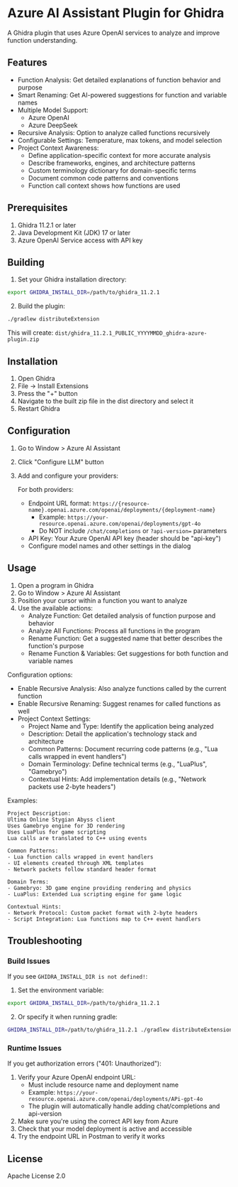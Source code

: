 # Azure AI Assistant Plugin for Ghidra

A Ghidra plugin that uses Azure OpenAI services to analyze and improve function understanding.

## Features

- Function Analysis: Get detailed explanations of function behavior and purpose
- Smart Renaming: Get AI-powered suggestions for function and variable names
- Multiple Model Support: 
  - Azure OpenAI
  - Azure DeepSeek
- Recursive Analysis: Option to analyze called functions recursively
- Configurable Settings: Temperature, max tokens, and model selection
- Project Context Awareness:
  - Define application-specific context for more accurate analysis
  - Describe frameworks, engines, and architecture patterns
  - Custom terminology dictionary for domain-specific terms
  - Document common code patterns and conventions
  - Function call context shows how functions are used

## Prerequisites

1. Ghidra 11.2.1 or later
2. Java Development Kit (JDK) 17 or later
3. Azure OpenAI Service access with API key

## Building

1. Set your Ghidra installation directory:
```bash
export GHIDRA_INSTALL_DIR=/path/to/ghidra_11.2.1
```

2. Build the plugin:
```bash
./gradlew distributeExtension
```

This will create: `dist/ghidra_11.2.1_PUBLIC_YYYYMMDD_ghidra-azure-plugin.zip`

## Installation

1. Open Ghidra
2. File -> Install Extensions
3. Press the "+" button
4. Navigate to the built zip file in the dist directory and select it
5. Restart Ghidra

## Configuration

1. Go to Window > Azure AI Assistant
2. Click "Configure LLM" button
3. Add and configure your providers:
   
   For both providers:
   - Endpoint URL format: `https://{resource-name}.openai.azure.com/openai/deployments/{deployment-name}`
     - Example: `https://your-resource.openai.azure.com/openai/deployments/gpt-4o`
     - Do NOT include `/chat/completions` or `?api-version=` parameters
   - API Key: Your Azure OpenAI API key (header should be "api-key")
   - Configure model names and other settings in the dialog

## Usage

1. Open a program in Ghidra
2. Go to Window > Azure AI Assistant
3. Position your cursor within a function you want to analyze
4. Use the available actions:
   - Analyze Function: Get detailed analysis of function purpose and behavior
   - Analyze All Functions: Process all functions in the program
   - Rename Function: Get a suggested name that better describes the function's purpose
   - Rename Function & Variables: Get suggestions for both function and variable names

Configuration options:
- Enable Recursive Analysis: Also analyze functions called by the current function
- Enable Recursive Renaming: Suggest renames for called functions as well
- Project Context Settings:
  - Project Name and Type: Identify the application being analyzed
  - Description: Detail the application's technology stack and architecture
  - Common Patterns: Document recurring code patterns (e.g., "Lua calls wrapped in event handlers")
  - Domain Terminology: Define technical terms (e.g., "LuaPlus", "Gamebryo")
  - Contextual Hints: Add implementation details (e.g., "Network packets use 2-byte headers")

Examples:
```
Project Description:
Ultima Online Stygian Abyss client
Uses Gamebryo engine for 3D rendering
Uses LuaPlus for game scripting
Lua calls are translated to C++ using events

Common Patterns:
- Lua function calls wrapped in event handlers
- UI elements created through XML templates
- Network packets follow standard header format

Domain Terms:
- Gamebryo: 3D game engine providing rendering and physics
- LuaPlus: Extended Lua scripting engine for game logic

Contextual Hints:
- Network Protocol: Custom packet format with 2-byte headers
- Script Integration: Lua functions map to C++ event handlers
```

## Troubleshooting

### Build Issues

If you see `GHIDRA_INSTALL_DIR is not defined!`:
1. Set the environment variable:
```bash
export GHIDRA_INSTALL_DIR=/path/to/ghidra_11.2.1
```
2. Or specify it when running gradle:
```bash
GHIDRA_INSTALL_DIR=/path/to/ghidra_11.2.1 ./gradlew distributeExtension
```

### Runtime Issues

If you get authorization errors ("401: Unauthorized"):
1. Verify your Azure OpenAI endpoint URL:
   - Must include resource name and deployment name
   - Example: `https://your-resource.openai.azure.com/openai/deployments/APi-gpt-4o`
   - The plugin will automatically handle adding chat/completions and api-version
2. Make sure you're using the correct API key from Azure
3. Check that your model deployment is active and accessible
4. Try the endpoint URL in Postman to verify it works

## License

Apache License 2.0
